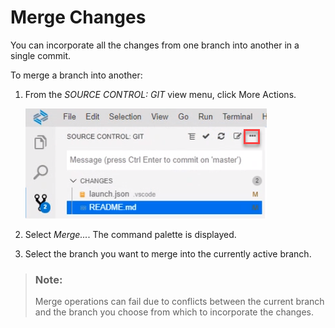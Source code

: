 <!-- loio588c283f301c42bf94871d3ba6f47f92 -->

# Merge Changes

You can incorporate all the changes from one branch into another in a single commit.

To merge a branch into another:

1.  From the *SOURCE CONTROL: GIT* view menu, click More Actions.

    ![](images/Git_More_Actions_button_5a1fc7b.png)

2.  Select *Merge...*. The command palette is displayed.
3.  Select the branch you want to merge into the currently active branch.

> ### Note:  
> Merge operations can fail due to conflicts between the current branch and the branch you choose from which to incorporate the changes.



